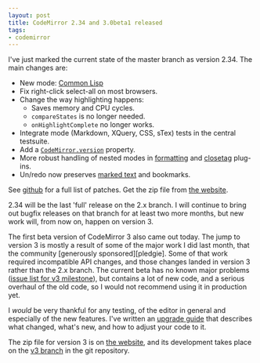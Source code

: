 ```yaml
---
layout: post
title: CodeMirror 2.34 and 3.0beta1 released
tags:
- codemirror
---
```


I've just marked the current state of the master branch as version
2.34. The main changes are:

 * New mode: [Common Lisp][cl]
 * Fix right-click select-all on most browsers.
 * Change the way highlighting happens:
   * Saves memory and CPU cycles.
   * `compareStates` is no longer needed.
   * `onHighlightComplete` no longer works.
 * Integrate mode (Markdown, XQuery, CSS, sTex) tests in the central testsuite.
 * Add a [`CodeMirror.version`][ver] property.
 * More robust handling of nested modes in [formatting][fmt] and [closetag][ct] plug-ins.
 * Un/redo now preserves [marked text][mt] and bookmarks.
 
[cl]: http://codemirror.net/mode/commonlisp/
[ver]: http://codemirror.net/doc/manual.html#version
[fmt]: http://codemirror.net/demo/formatting.html
[ct]: http://codemirror.net/demo/closetag.html
[mt]: http://codemirror.net/doc/manual.html#markText

See [github][cmp] for a full list of patches. Get the zip file from
[the website][zip].

[cmp]: https://github.com/marijnh/CodeMirror/compare/v2.33...v2.34
[zip]: http://codemirror.net/codemirror-2.34.zip

2.34 will be the last 'full' release on the 2.x branch. I will
continue to bring out bugfix releases on that branch for at least two
more months, but new work will, from now on, happen on version 3.

The first beta version of CodeMirror 3 also came out today. The jump
to version 3 is mostly a result of some of the major work I did last
month, that the community [generously sponsored][pledgie]. Some of
that work required incompatible API changes, and those changes landed
in version 3 rather than the 2.x branch. The current beta has no known
major problems ([issue list for v3 milestone][issues]), but contains a
lot of new code, and a serious overhaul of the old code, so I would
not recommend using it in production yet.

[issues]: https://github.com/marijnh/CodeMirror/issues?milestone=2&state=open

I *would* be very thankful for any testing, of the editor in general
and especially of the new features. I've written an
[upgrade guide][upgrade] that describes what changed, what's new, and
how to adjust your code to it.

[upgrade]: http://codemirror.net/3/doc/upgrade_v3.html

The zip file for version 3 is on [the website][zip3], and its
development takes place on the [v3 branch][v3] in the git repository.

[zip3]: http://codemirror.net/codemirror-3.0beta1.zip
[v3]: https://github.com/marijnh/CodeMirror/tree/v3
